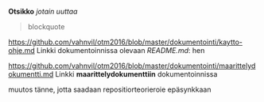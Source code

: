 **Otsikko**
*jotain uuttaa*

> blockquote 

https://github.com/vahnvil/otm2016/blob/master/dokumentointi/kaytto-ohje.md
Linkki dokumentoinnissa olevaan *README.md*: hen

https://github.com/vahnvil/otm2016/blob/master/dokumentointi/maarittelydokumentti.md
Linkki **maarittelydokumenttiin** dokumentoinnissa

muutos tänne, jotta saadaan repositiorteorieroie epäsynkkaan
